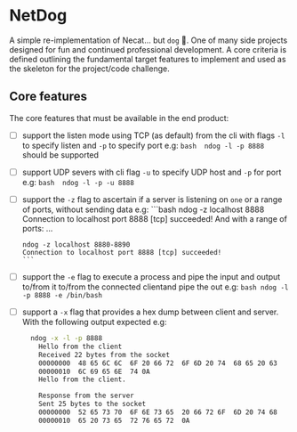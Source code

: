 # NetDog
A simple re-implementation of Necat... but `dog` 🐶. One of many side projects designed for fun and continued professional development. A core criteria  is defined outlining the fundamental target features to implement and used as the skeleton for the project/code challenge.

## Core features
The core features that must be available in the end product:

- [ ] support the listen mode using TCP (as default) from the cli with flags `-l` to specify listen and `-p` to specify port e.g:
      ```bash 
      ndog -l -p 8888
      ```
      should be supported

- [ ] support UDP severs with cli flag `-u` to specify UDP host and `-p` for port e.g:
      ```bash 
      ndog -l -p -u 8888
      ```

- [ ] support the `-z` flag to ascertain if a server is listening on `one` or a range of ports, without sending data e.g:
      ```bash
      ndog -z localhost 8888
      Connection to localhost port 8888 [tcp] succeeded!
      And with a range of ports: ...

      ndog -z localhost 8880-8890
      Connection to localhost port 8888 [tcp] succeeded!
      ```

- [ ] support the `-e` flag to execute a process and pipe the input and output to/from it to/from the connected clientand pipe the out e.g:
      ```bash
      ndog -l -p 8888 -e /bin/bash
      ```

- [ ] support a `-x` flag that provides a hex dump between client and server. With the following output expected e.g:
    ```bash
      ndog -x -l -p 8888
        Hello from the client
        Received 22 bytes from the socket
        00000000  48 65 6C 6C  6F 20 66 72  6F 6D 20 74  68 65 20 63  
        00000010  6C 69 65 6E  74 0A
        Hello from the client. 

        Response from the server
        Sent 25 bytes to the socket
        00000000  52 65 73 70  6F 6E 73 65  20 66 72 6F  6D 20 74 68  
        00000010  65 20 73 65  72 76 65 72  0A 
    ```


